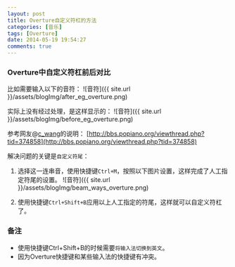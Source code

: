 ```yaml
---
layout: post
title: Overture自定义符杠的方法
categories: [音乐]
tags: [Overture]
date: 2014-05-19 19:54:27
comments: true
---
```


### Overture中自定义符杠前后对比
比如需要输入以下的音符：
![音符]({{ site.url }}/assets/blogImg/after_eg_overture.png)
<!-- more -->
实际上没有经过处理，是这样显示的：
![音符]({{ site.url }}/assets/blogImg/before_eg_overture.png)

参考网友@[c_wang](http://bbs.popiano.org/home.php?mod=space&uid=4830)的说明： 
[http://bbs.popiano.org/viewthread.php?tid=374858](http://bbs.popiano.org/viewthread.php?tid=374858)

解决问题的关键是`自定义符尾`：
1. 选择这一连串音，使用快捷键`Ctrl+M`，按照以下图片设置，这样完成了人工指定符尾的设置。 
![音符]({{ site.url }}/assets/blogImg/beam_ways_overture.png)

2. 使用快捷键`Ctrl+Shift+B`应用以上人工指定的符尾，这样就可以自定义符杠了。

### 备注
* 使用快捷键Ctrl+Shift+B的时候需要`将输入法切换到英文`。
* 因为Overture快捷键和某些输入法的快捷键有冲突。
